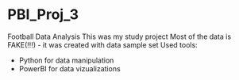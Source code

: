 # PBI_Proj_3
Football Data Analysis
This was my study project
Most of the data is FAKE(!!!) - it was created with data sample set
Used tools:
- Python for data manipulation
- PowerBI for data vizualizations
